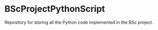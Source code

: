 # BScProjectPythonScript
Repository for storing all the Python code implemented in the BSc project.
